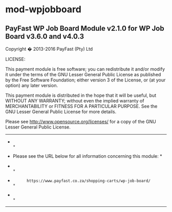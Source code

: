 mod-wpjobboard
==============

PayFast WP Job Board Module v2.1.0 for WP Job Board v3.6.0 and v4.0.3
--------------------------------------------------------------
Copyright � 2013-2016 PayFast (Pty) Ltd

LICENSE:

This payment module is free software; you can redistribute it and/or modify
it under the terms of the GNU Lesser General Public License as published
by the Free Software Foundation; either version 3 of the License, or (at
your option) any later version.

This payment module is distributed in the hope that it will be useful, but
WITHOUT ANY WARRANTY; without even the implied warranty of MERCHANTABILITY
or FITNESS FOR A PARTICULAR PURPOSE. See the GNU Lesser General Public
License for more details.

Please see http://www.opensource.org/licenses/ for a copy of the GNU Lesser
General Public License.


******************************************************************************
*                                                                            *
*    Please see the URL below for all information concerning this module:    *
*                                                                            *
*           https://www.payfast.co.za/shopping-carts/wp-job-board/           *
*                                                                            *
******************************************************************************
